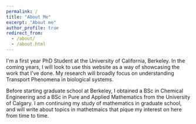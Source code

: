 ```yaml
---
permalink: /
title: "About Me"
excerpt: "About me"
author_profile: true
redirect_from:
  - /about/
  - /about.html
---
```


I'm a first year PhD Student at the University of California, Berkeley. In the coming years, I will look to use this website as a way of showcasing the work that I've done. My research will broadly focus on understanding Transport Phenomena in biological systems.

Before starting graduate school at Berkeley, I obtained a BSc in Chemical Engineering and a BSc in Pure and Applied Mathematics from the University of Calgary. I am continuing my study of mathematics in graduate school, and will write about topics in mathetmaics that pique my interest on here from time to time.
